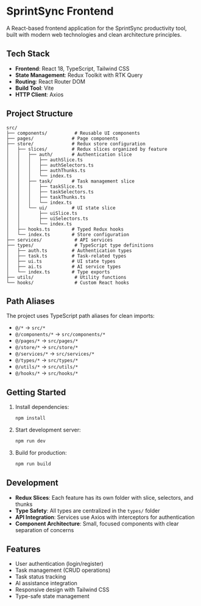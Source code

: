 # SprintSync Frontend

A React-based frontend application for the SprintSync productivity tool, built with modern web technologies and clean architecture principles.

## Tech Stack

- **Frontend**: React 18, TypeScript, Tailwind CSS
- **State Management**: Redux Toolkit with RTK Query
- **Routing**: React Router DOM
- **Build Tool**: Vite
- **HTTP Client**: Axios

## Project Structure

```
src/
├── components/          # Reusable UI components
├── pages/              # Page components
├── store/              # Redux store configuration
│   ├── slices/         # Redux slices organized by feature
│   │   ├── auth/       # Authentication slice
│   │   │   ├── authSlice.ts
│   │   │   ├── authSelectors.ts
│   │   │   ├── authThunks.ts
│   │   │   └── index.ts
│   │   ├── task/       # Task management slice
│   │   │   ├── taskSlice.ts
│   │   │   ├── taskSelectors.ts
│   │   │   ├── taskThunks.ts
│   │   │   └── index.ts
│   │   └── ui/         # UI state slice
│   │       ├── uiSlice.ts
│   │       ├── uiSelectors.ts
│   │       └── index.ts
│   ├── hooks.ts        # Typed Redux hooks
│   └── index.ts        # Store configuration
├── services/            # API services
├── types/               # TypeScript type definitions
│   ├── auth.ts         # Authentication types
│   ├── task.ts         # Task-related types
│   ├── ui.ts           # UI state types
│   ├── ai.ts           # AI service types
│   └── index.ts        # Type exports
├── utils/               # Utility functions
└── hooks/               # Custom React hooks
```

## Path Aliases

The project uses TypeScript path aliases for clean imports:

- `@/*` → `src/*`
- `@/components/*` → `src/components/*`
- `@/pages/*` → `src/pages/*`
- `@/store/*` → `src/store/*`
- `@/services/*` → `src/services/*`
- `@/types/*` → `src/types/*`
- `@/utils/*` → `src/utils/*`
- `@/hooks/*` → `src/hooks/*`

## Getting Started

1. Install dependencies:
   ```bash
   npm install
   ```

2. Start development server:
   ```bash
   npm run dev
   ```

3. Build for production:
   ```bash
   npm run build
   ```

## Development

- **Redux Slices**: Each feature has its own folder with slice, selectors, and thunks
- **Type Safety**: All types are centralized in the `types/` folder
- **API Integration**: Services use Axios with interceptors for authentication
- **Component Architecture**: Small, focused components with clear separation of concerns

## Features

- User authentication (login/register)
- Task management (CRUD operations)
- Task status tracking
- AI assistance integration
- Responsive design with Tailwind CSS
- Type-safe state management
